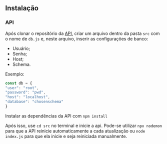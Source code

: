 ## Instalação

### API
Após clonar o repositório da [API](https://github.com/PI-II/api), criar um arquivo dentro da pasta ```src``` com o nome de ```db.js``` e, neste arquivo, inserir as configurações de banco:
 - Usuário;
 - Senha;
 - Host;
 - Schema.
   
Exemplo:
  ```js \
  const db = {
  "user": "root",
  "password": "pwd",
  "host": "localhost",
  "database": "chosenschema"
  }
  ```

Instalar as dependências da API com ```npm install```

Após isso, use ```cd src``` no terminal e inicie a api. Pode-se utilizar ```npx nodemon``` para que a API reinicie automaticamente a cada atualização ou ```node index.js``` para que ela inicie e seja reiniciada manualmente.
